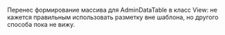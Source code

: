 Перенес формирование массива для AdminDataTable в класс View: не кажется правильным использовать разметку вне шаблона, но другого способа пока не вижу.